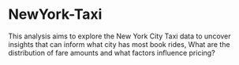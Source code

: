 # NewYork-Taxi
This analysis aims to explore the New York City Taxi data to uncover insights that can inform what city has most book rides, What are the distribution of fare amounts and what factors influence pricing?
